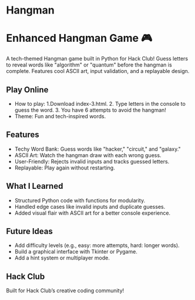# Hangman
# Enhanced Hangman Game 🎮

A tech-themed Hangman game built in Python for Hack Club! Guess letters to reveal words like "algorithm" or "quantum" before the hangman is complete. Features cool ASCII art, input validation, and a replayable design.

## Play Online

- How to play:
  1.Download index-3.html.
  2. Type letters in the console to guess the word.
  3. You have 6 attempts to avoid the hangman!
- Theme: Fun and tech-inspired words.

## Features
- Techy Word Bank: Guess words like "hacker," "circuit," and "galaxy."
- ASCII Art: Watch the hangman draw with each wrong guess.
- User-Friendly: Rejects invalid inputs and tracks guessed letters.
- Replayable: Play again without restarting.


## What I Learned
- Structured Python code with functions for modularity.
- Handled edge cases like invalid inputs and duplicate guesses.
- Added visual flair with ASCII art for a better console experience.

## Future Ideas
- Add difficulty levels (e.g., easy: more attempts, hard: longer words).
- Build a graphical interface with Tkinter or Pygame.
- Add a hint system or multiplayer mode.

## Hack Club
Built for Hack Club’s creative coding community!
